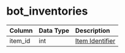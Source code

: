 # bot_inventories

| Column | Data Type | Description |
| :--- | :--- | :--- |
| item_id | int | [Item Identifier](../../../schema/categories/items/items.md) |

